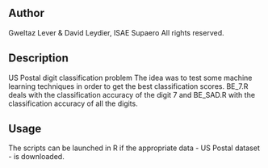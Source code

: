 Author
------
Gweltaz Lever & David Leydier, ISAE Supaero
All rights reserved.

Description
-----------
US Postal digit classification problem
The idea was to test some machine learning techniques in order to get the best classification scores.
BE_7.R deals with the classification accuracy of the digit 7 and BE_SAD.R with the classification accuracy of all the digits.

Usage
-----
The scripts can be launched in R if the appropriate data - US Postal dataset - is downloaded. 

